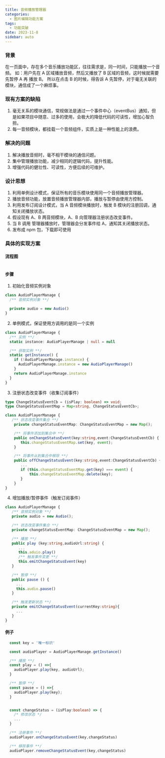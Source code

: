 ```yaml
---
title: 音频播放管理器
categories:
  - 图片编辑功能方案
tags:
  - 功能突破
date: 2023-11-8
sidebar: auto
---
```


### 背景

在一页面中，存在多个音乐播放功能区，往往需求是，同一时间，只能播放一个音频。
如：用户先在 A 区域播放音频，然后又播放了 B 区域的音频，这时候就需要先暂停 A 再 播放 B。
所以在点击 B 的时候，得告诉 A 先暂停，对于毫无关联的模块，通信成了一个麻烦事。

### 现有方案的缺陷

1. 毫无关系的模块通信，常规做法是通过一个事件中心（eventBus）通知，但是如果项目中随意、过多的使用，会极大的降低代码的可读性，增加心智负担。
2. 每一音频模块，都挂载一个音频组件，实质上是一种性能上的浪费。

### 解决的问题

1. 解决播放音频时，毫不相干模块的通信问题。
2. 集中管理播放功能，减少相同的逻辑代码，提升性能。
3. 增强代码的健壮性、可读性，方便后续的可维护。

### 设计思想

1. 利用单例设计模式，保证所有的音乐模块使用同一个音频播放管理器。
2. 播放音频功能，放置音频播放管理器内部，播放与暂停由使用方控制。
3. 利用发布订阅设计模式，当 A 音频模块播放时，触发 B 模块的注册回调，通知关闭播放状态。
4. 假设现有 A、B 两音频模块，A、B 向管理器注册状态改变事件。
5. 当 B 调用 管理器播放时，管理器会分发事件给 A，通知其关闭播放状态。
6. 发布成 npm 包，下载即可使用

### 具体的实现方案

#### 流程图

<img :src="$withBase('/img/editor/06/01.png')"  alt="" />

#### 步骤

1. 初始化音频实例对象

```ts
class AudioPlayerManage {
  /** 音频实例对象 **/

  private audio = new Audio()
}
```

2. 单例模式，保证使用方调用的是同一个实例

```ts
class AudioPlayerManage {
  /** 实例 **/
  static instance: AudioPlayerManage | null = null

  /** 获取实例 **/
  static getInstance() {
    if (!AudioPlayerManage.instance) {
      AudioPlayerManage.instance = new AudioPlayerManage()
    }
    return AudioPlayerManage.instance
  }
}
```

3. 注册状态改变事件（收集订阅事件）

```ts
type ChangeStatusEventCb = (isPlay: boolean) => void;
type ChangeStatusEventMap = Map<string, ChangeStatusEventCb>;

class AudioPlayerManage {
   /** 状态改变事件集合 **/
    private changeStatusEventMap: ChangeStatusEventMap = new Map();

    /** 将事件添加到集合中 **/
    public onChangeStatusEvent(key:string,event:ChangeStatusEventCb) {
       this.changeStatusEventMap.set(key, event);
    }

    /** 将事件从到集合中移除 **/
    public offChangeStatusEvent(key:string,event:ChangeStatusEventCb) {
       ...
       if (this.changeStatusEventMap.get(key) === event) {
           this.changeStatusEventMap.delete(key);
       }
    }
}
```

4. 增加播放/暂停事件（触发订阅事件）

```ts
class AudioPlayerManage {
   /** 音频实例对象 **/
   private audio = new Audio();

   /** 状态改变事件集合 **/
   private changeStatusEventMap: ChangeStatusEventMap = new Map();

   /** 播放 **/
   public play (key:string,audioUrl:string) {
      ...
      this.aduio.play()
      /** 触发事件变更 **/
      this.emitChangeStatusEvent(key)
   }

   /** 暂停 **/
   public pause () {
     ...
     this.audio.pause()
   }

   /** 触发更新状态 **/
   private emitChangeStatusEvent(currentKey:string){
     ...
   }
}
```

#### 例子

```ts
  const key = '唯一标识'

  const audioPlayer = AudioPlayerManage.getInstance()

  /** 播放 **/
  const play = () =>{
    audioPlayer.play(key, audioUrl);
  }

  /** 暂停 **/
  const pause = () =>{
    audioPlayer.play(key);
  }


  const changeStatus = (isPlay:boolean) => {
    /* 修改状态 */
    ...
  }

  /** 注册事件 **/
  audioPlayer.onChangeStatusEvent(key,changeStatus)

  /** 移除事件 **/
  audioPlayer.removeChangeStatusEvent(key,changeStatus)
```
